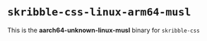 # `skribble-css-linux-arm64-musl`

This is the **aarch64-unknown-linux-musl** binary for `skribble-css`
